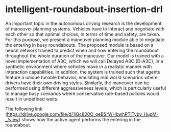 # intelligent-roundabout-insertion-drl
An important topic in the autonomous driving research is the development of maneuver planning systems. Vehicles have to interact and negotiate with each other so that optimal choices, in terms of time and safety, are taken. For this purpose, we present a maneuver planning module able to negotiate the entering in busy roundabouts. The proposed module is based on a neural network trained to predict when and how entering the roundabout throughout the whole duration of the maneuver. Our model is trained with a novel implementation of A3C, which we will call Delayed A3C (D-A3C), in a synthetic environment where vehicles move in a realistic manner with interaction capabilities. In addition, the system is trained such that agents feature a unique tunable behavior, emulating real world scenarios where drivers have their own driving styles. Similarly, the maneuver can be performed using different aggressiveness levels, which is particularly useful to manage busy scenarios where conservative rule-based policies would result in undefined waits. 

The following link (https://drive.google.com/file/d/1iGc820O_qeBSrWHbwhPTiTyby_HupM-_/view) shows how the active agent performs the entering in the roundabout.
